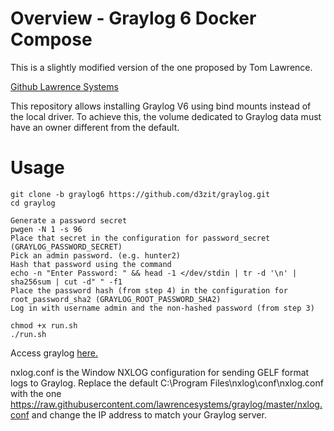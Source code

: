# Overview - Graylog 6 Docker Compose

This is a slightly modified version of the one proposed by Tom Lawrence.

[Github Lawrence Systems](https://github.com/lawrencesystems/graylog)


This repository allows installing Graylog V6 using bind mounts instead of the local driver. To achieve this, the volume dedicated to Graylog data must have an owner different from the default.


# Usage

```
git clone -b graylog6 https://github.com/d3zit/graylog.git
cd graylog

Generate a password secret
pwgen -N 1 -s 96
Place that secret in the configuration for password_secret (GRAYLOG_PASSWORD_SECRET)
Pick an admin password. (e.g. hunter2)
Hash that password using the command
echo -n "Enter Password: " && head -1 </dev/stdin | tr -d '\n' | sha256sum | cut -d" " -f1
Place the password hash (from step 4) in the configuration for root_password_sha2 (GRAYLOG_ROOT_PASSWORD_SHA2)
Log in with username admin and the non-hashed password (from step 3)

chmod +x run.sh
./run.sh

```

Access graylog [here.](http://localhost:9000)

nxlog.conf is the Window NXLOG configuration for sending GELF format logs to Graylog. Replace the default C:\Program Files\nxlog\conf\nxlog.conf with the one https://raw.githubusercontent.com/lawrencesystems/graylog/master/nxlog.conf and change the IP address to match your Graylog server.
